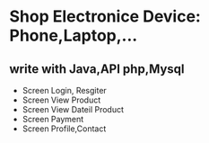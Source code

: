 # Shop Electronice Device: Phone,Laptop,...
## write with Java,API php,Mysql


- Screen Login, Resgiter
- Screen View Product
- Screen View Dateil Product
- Screen Payment
- Screen Profile,Contact
